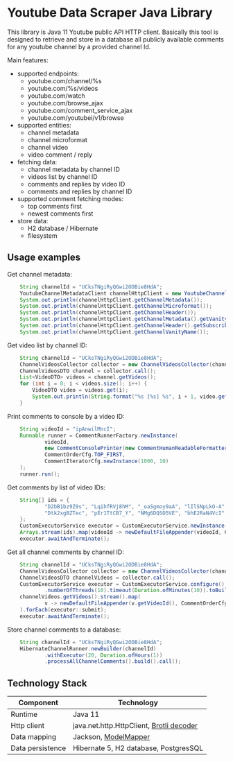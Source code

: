 # Youtube Data Scraper Java Library

This library is Java 11 Youtube public API HTTP client. Basically this tool is designed to retrieve
and store in a database all publicly available comments for any youtube channel by a provided channel Id.

Main features:
- supported endpoints:
    - youtube.com/channel/%s
    - youtube.com/%s/videos
    - youtube.com/watch
    - youtube.com/browse_ajax      
    - youtube.com/comment_service_ajax
    - youtube.com/youtubei/v1/browse
- supported entities:
    - channel metadata 
    - channel microformat
    - channel video
    - video comment / reply
- fetching data:
    - channel metadata by channel ID
    - videos list by channel ID
    - comments and replies by video ID
    - comments and replies by channel ID
- supported comment fetching modes:
    - top comments first
    - newest comments first
- store data:
    - H2 database / Hibernate
    - filesystem

## Usage examples

Get channel metadata:
``` JAVA
    String channelId = "UCksTNgiRyQGwi2ODBie8HdA";
    YoutubeChannelMetadataClient channelHttpClient = new YoutubeChannelMetadataClient(channelId);
    System.out.println(channelHttpClient.getChannelMetadata());
    System.out.println(channelHttpClient.getChannelMicroformat());
    System.out.println(channelHttpClient.getChannelHeader());
    System.out.println(channelHttpClient.getChannelMetadata().getVanityChannelUrl());
    System.out.println(channelHttpClient.getChannelHeader().getSubscriberCountText());
    System.out.println(channelHttpClient.getChannelVanityName());
```

Get video list by channel ID:
``` JAVA
    String channelId = "UCksTNgiRyQGwi2ODBie8HdA";
    ChannelVideosCollector collector = new ChannelVideosCollector(channelId);
    ChannelVideosDTO channel = collector.call();
    List<VideoDTO> videos = channel.getVideos();
    for (int i = 0; i < videos.size(); i++) {
        VideoDTO video = videos.get(i);
        System.out.println(String.format("%s [%s] %s", i + 1, video.getVideoId(), video.getTitle()));
    }
```

Print comments to console by a video ID:
``` JAVA
    String videoId = "ipAnwilMncI";
    Runnable runner = CommentRunnerFactory.newInstance(
            videoId,
            new CommentConsolePrinter(new CommentHumanReadableFormatter()),
            CommentOrderCfg.TOP_FIRST,
            CommentIteratorCfg.newInstance(1000, 10)
    );
    runner.run();
```

Get comments by list of video IDs:
``` JAVA
    String[] ids = {
            "D2bB1bz9Z9s", "LqihfRVj8hM", "_oaSgmoy9aA", "lIlSNpLkO-A", "XQ_cQ9I7_YA",
            "Dtk2xgBZTec", "pEr1TtCB7_Y", "NMg6DQSO5VE", "bhE2RaN4VcI", "pJJE7R8xteQ"
    };
    CustomExecutorService executor = CustomExecutorService.newInstance();
    Arrays.stream(ids).map(videoId -> newDefaultFileAppender(videoId, CommentOrderCfg.NEWEST_FIRST)).forEach(executor::submit);
    executor.awaitAndTerminate();
```

Get all channel comments by channel ID:
``` JAVA
    String channelId = "UCksTNgiRyQGwi2ODBie8HdA";
    ChannelVideosCollector collector = new ChannelVideosCollector(channelId);
    ChannelVideosDTO channelVideos = collector.call();
    CustomExecutorService executor = CustomExecutorService.configure()
            .numberOfThreads(10).timeout(Duration.ofMinutes(10)).toBuilder().build();
    channelVideos.getVideos().stream().map(
            v -> newDefaultFileAppender(v.getVideoId(), CommentOrderCfg.NEWEST_FIRST)
    ).forEach(executor::submit);
    executor.awaitAndTerminate();
```

Store channel comments to a database:
``` JAVA
    String channelId = "UCksTNgiRyQGwi2ODBie8HdA";
    HibernateChannelRunner.newBuilder(channelId)
            .withExecutor(20, Duration.ofHours(1))
            .processAllChannelComments().build().call();
```

## Technology Stack

Component          | Technology
---                | ---
Runtime            | Java 11
Http client        | java.net.http.HttpClient, [Brotli decoder](https://github.com/google/brotli)
Data mapping       | Jackson, [ModelMapper](https://github.com/modelmapper/modelmapper)
Data persistence   | Hibernate 5, H2 database, PostgresSQL
